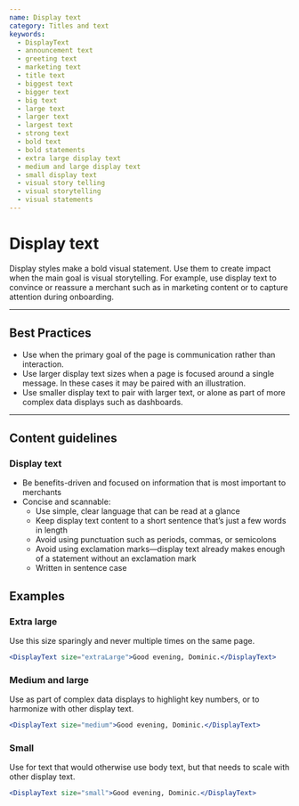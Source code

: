 ```yaml
---
name: Display text
category: Titles and text
keywords:
  - DisplayText
  - announcement text
  - greeting text
  - marketing text
  - title text
  - biggest text
  - bigger text
  - big text
  - large text
  - larger text
  - largest text
  - strong text
  - bold text
  - bold statements
  - extra large display text
  - medium and large display text
  - small display text
  - visual story telling
  - visual storytelling
  - visual statements
---
```


# Display text

Display styles make a bold visual statement. Use them to create impact when the
main goal is visual storytelling. For example, use display text to convince or
reassure a merchant such as in marketing content or to capture attention during onboarding.

---

## Best Practices

- Use when the primary goal of the page is communication rather than
interaction.
- Use larger display text sizes when a page is focused around a single message.
In these cases it may be paired with an illustration.
- Use smaller display text to pair with larger text, or alone as part of more
complex data displays such as dashboards.

---

## Content guidelines

### Display text

* Be benefits-driven and focused on information that is most important to
merchants
* Concise and scannable:
  * Use simple, clear language that can be read at a glance
  * Keep display text content to a short sentence that’s just a few words in
  length
  * Avoid using punctuation such as periods, commas, or semicolons
  * Avoid using exclamation marks—display text already makes enough of a
  statement without an exclamation mark
  * Written in sentence case

## Examples

### Extra large

Use this size sparingly and never multiple times on the same page.

```jsx
<DisplayText size="extraLarge">Good evening, Dominic.</DisplayText>
```

### Medium and large

Use as part of complex data displays to highlight key numbers, or to harmonize with other display text.

```jsx
<DisplayText size="medium">Good evening, Dominic.</DisplayText>
```

### Small

Use for text that would otherwise use body text, but that needs to scale with other display text.

```jsx
<DisplayText size="small">Good evening, Dominic.</DisplayText>
```

